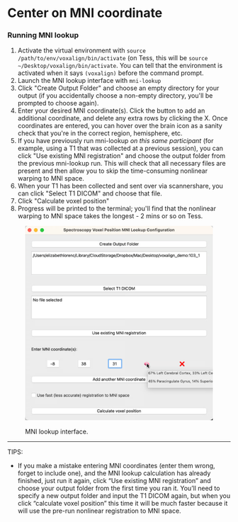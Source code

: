 # Center on MNI coordinate

### Running MNI lookup

1. Activate the virtual environment with `source /path/to/env/voxalign/bin/activate` (on Tess, this will be `source ~/Desktop/voxalign/bin/activate`. You can tell that the environment is activated when it says `(voxalign)` before the command prompt.&#x20;
2. Launch the MNI lookup interface with `mni-lookup`&#x20;
3. Click "Create Output Folder" and choose an empty directory for your output (if you accidentally choose a non-empty directory, you'll be prompted to choose again).
4. Enter your desired MNI coordinate(s). Click the button to add an additional coordinate, and delete any extra rows by clicking the X. Once coordinates are entered, you can hover over the brain icon as a sanity check that you're in the correct region, hemisphere, etc.&#x20;
5. If you have previously run mni-lookup _on this same participant_ (for example, using a T1 that was collected at a previous session), you can click "Use existing MNI registration" and choose the output folder from the previous mni-lookup run. This will check that all necessary files are present and then allow you to skip the time-consuming nonlinear warping to MNI space.
6. When your T1 has been collected and sent over via scannershare, you can click "Select T1 DICOM" and choose that file.&#x20;
7. Click "Calculate voxel position"
8. Progress will be printed to the terminal; you'll find that the nonlinear warping to MNI space takes the longest - 2 mins or so on Tess.



<figure><img src="../../.gitbook/assets/mni_lookup_gui_cursor.png" alt="" width="563"><figcaption><p>MNI lookup interface. </p></figcaption></figure>

***

TIPS:

* If you make a mistake entering MNI coordinates (enter them wrong, forget to include one), and the MNI lookup calculation has already finished, just run it again, click “Use existing MNI registration” and choose your output folder from the first time you ran it. You’ll need to specify a new output folder and input the T1 DICOM again, but when you click “calculate voxel position” this time it will be much faster because it will use the pre-run nonlinear registration to MNI space.
